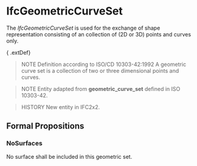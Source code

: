 # IfcGeometricCurveSet

The _IfcGeometricCurveSet_ is used for the exchange of shape representation consisting of an collection of (2D or 3D) points and curves only.<!-- end of definition -->

{ .extDef}
> NOTE  Definition according to ISO/CD 10303-42:1992
> A geometric curve set is a collection of two or three dimensional points and curves.

> NOTE  Entity adapted from **geometric_curve_set** defined in ISO 10303-42.

> HISTORY  New entity in IFC2x2.

## Formal Propositions

### NoSurfaces
No surface shall be included in this geometric set.
